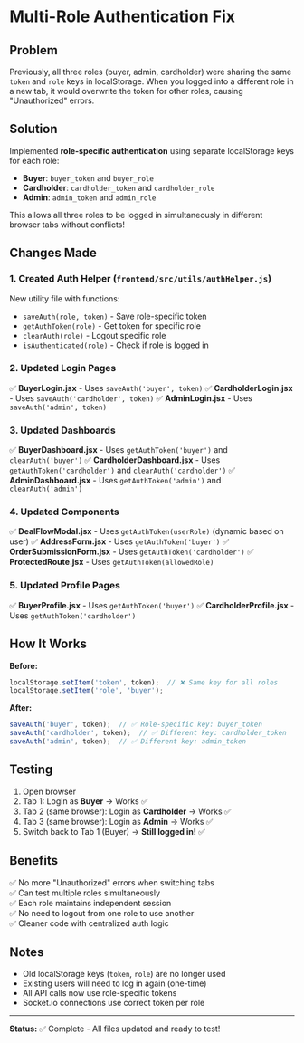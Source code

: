 # Multi-Role Authentication Fix

## Problem
Previously, all three roles (buyer, admin, cardholder) were sharing the same `token` and `role` keys in localStorage. When you logged into a different role in a new tab, it would overwrite the token for other roles, causing "Unauthorized" errors.

## Solution
Implemented **role-specific authentication** using separate localStorage keys for each role:
- **Buyer**: `buyer_token` and `buyer_role`
- **Cardholder**: `cardholder_token` and `cardholder_role`  
- **Admin**: `admin_token` and `admin_role`

This allows all three roles to be logged in simultaneously in different browser tabs without conflicts!

## Changes Made

### 1. Created Auth Helper (`frontend/src/utils/authHelper.js`)
New utility file with functions:
- `saveAuth(role, token)` - Save role-specific token
- `getAuthToken(role)` - Get token for specific role
- `clearAuth(role)` - Logout specific role
- `isAuthenticated(role)` - Check if role is logged in

### 2. Updated Login Pages
✅ **BuyerLogin.jsx** - Uses `saveAuth('buyer', token)`
✅ **CardholderLogin.jsx** - Uses `saveAuth('cardholder', token)`
✅ **AdminLogin.jsx** - Uses `saveAuth('admin', token)`

### 3. Updated Dashboards
✅ **BuyerDashboard.jsx** - Uses `getAuthToken('buyer')` and `clearAuth('buyer')`
✅ **CardholderDashboard.jsx** - Uses `getAuthToken('cardholder')` and `clearAuth('cardholder')`
✅ **AdminDashboard.jsx** - Uses `getAuthToken('admin')` and `clearAuth('admin')`

### 4. Updated Components
✅ **DealFlowModal.jsx** - Uses `getAuthToken(userRole)` (dynamic based on user)
✅ **AddressForm.jsx** - Uses `getAuthToken('buyer')`
✅ **OrderSubmissionForm.jsx** - Uses `getAuthToken('cardholder')`
✅ **ProtectedRoute.jsx** - Uses `getAuthToken(allowedRole)`

### 5. Updated Profile Pages
✅ **BuyerProfile.jsx** - Uses `getAuthToken('buyer')`
✅ **CardholderProfile.jsx** - Uses `getAuthToken('cardholder')`

## How It Works

**Before:**
```javascript
localStorage.setItem('token', token);  // ❌ Same key for all roles
localStorage.setItem('role', 'buyer');
```

**After:**
```javascript
saveAuth('buyer', token);  // ✅ Role-specific key: buyer_token
saveAuth('cardholder', token);  // ✅ Different key: cardholder_token
saveAuth('admin', token);  // ✅ Different key: admin_token
```

## Testing
1. Open browser
2. Tab 1: Login as **Buyer** → Works ✅
3. Tab 2 (same browser): Login as **Cardholder** → Works ✅
4. Tab 3 (same browser): Login as **Admin** → Works ✅
5. Switch back to Tab 1 (Buyer) → **Still logged in!** ✅

## Benefits
✅ No more "Unauthorized" errors when switching tabs  
✅ Can test multiple roles simultaneously  
✅ Each role maintains independent session  
✅ No need to logout from one role to use another  
✅ Cleaner code with centralized auth logic  

## Notes
- Old localStorage keys (`token`, `role`) are no longer used
- Existing users will need to log in again (one-time)
- All API calls now use role-specific tokens
- Socket.io connections use correct token per role

---

**Status:** ✅ Complete - All files updated and ready to test!
